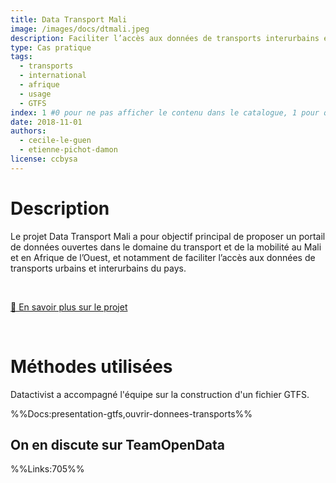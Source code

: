 ```yaml
---
title: Data Transport Mali
image: /images/docs/dtmali.jpeg
description: Faciliter l’accès aux données de transports interurbains en Afrique de l'Ouest
type: Cas pratique
tags:
  - transports
  - international
  - afrique
  - usage
  - GTFS
index: 1 #0 pour ne pas afficher le contenu dans le catalogue, 1 pour qu'il s'affiche dans le catalogue
date: 2018-11-01
authors:
  - cecile-le-guen
  - etienne-pichot-damon
license: ccbysa
--- 
```

# Description

Le projet Data Transport Mali a pour objectif principal de proposer un portail de données ouvertes dans le domaine du transport et de la mobilité au Mali et en Afrique de l’Ouest, et notamment de faciliter l’accès aux données de transports urbains et interurbains du pays.

</br>

<a href="https://forum.ogptoolbox.org/t/presentation-du-projet-data-transport-mali/590" class="customButton">🔎 En savoir plus sur le projet</a>

</br>

# Méthodes utilisées

Datactivist a accompagné l'équipe sur la construction d'un fichier GTFS.

%%Docs:presentation-gtfs,ouvrir-donnees-transports%%

## On en discute sur TeamOpenData

%%Links:705%%
